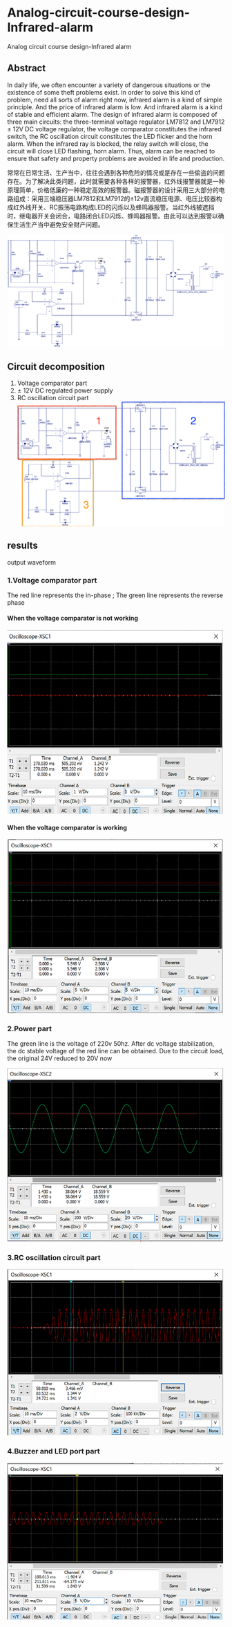 # Analog-circuit-course-design-Infrared-alarm
Analog circuit course design-Infrared alarm

## Abstract

In daily life, we often encounter a variety of dangerous situations or the existence of some theft problems exist. In order to solve this kind of problem, need all sorts of alarm right now, infrared alarm is a kind of simple principle. And the price of infrared alarm is low. And infrared alarm is a kind of stable and efficient alarm. The design of infrared alarm is composed of three main circuits: the three-terminal voltage regulator LM7812 and LM7912 ± 12V DC voltage regulator, the voltage comparator constitutes the infrared switch, the RC oscillation circuit constitutes the LED flicker and the horn alarm. When the infrared ray is blocked, the relay switch will close, the circuit will close LED flashing, horn alarm. Thus, alarm can be reached to ensure that safety and property problems are avoided in life and production.

常常在日常生活、生产当中，往往会遇到各种危险的情况或是存在一些偷盗的问题存在。为了解决此类问题，此时就需要各种各样的报警器，红外线报警器就是一种原理简单，价格低廉的一种稳定高效的报警器。磁报警器的设计采用三大部分的电路组成：采用三端稳压器LM7812和LM7912的±12v直流稳压电源、电压比较器构成红外线开关、RC振荡电路构成LED的闪烁以及蜂鸣器报警。当红外线被遮挡时，继电器开关会闭合，电路闭合LED闪烁、蜂鸣器报警。由此可以达到报警以确保生活生产当中避免安全财产问题。

![image](https://github.com/yangtiming/Analog-circuit-course-design-Infrared-alarm/blob/master/images/pic%201.png)

## Circuit decomposition
1. Voltage comparator part
2. ± 12V DC regulated power supply
3. RC oscillation circuit part
![image](https://github.com/yangtiming/Analog-circuit-course-design-Infrared-alarm/blob/master/images/pic%202.png)


## results
output waveform

### 1.Voltage comparator part
The red line represents the in-phase ; The green line represents the reverse phase 

#### When the voltage comparator is not working
<img src="https://github.com/yangtiming/Analog-circuit-course-design-Infrared-alarm/blob/master/images/pic%205.png" width="500px">

#### When the voltage comparator is working
<img src="https://github.com/yangtiming/Analog-circuit-course-design-Infrared-alarm/blob/master/images/pic%206%20.png" width="500px">


### 2.Power part
The green line is the voltage of 220v 50hz. After dc voltage stabilization, the dc stable voltage of the red line can be obtained. Due to the circuit load, the original 24V reduced to 20V now

<img src="https://github.com/yangtiming/Analog-circuit-course-design-Infrared-alarm/blob/master/images/pic%207.png" width="500px">


### 3.RC oscillation circuit part
<img src="https://github.com/yangtiming/Analog-circuit-course-design-Infrared-alarm/blob/master/images/pic%203.png" width="500px">

### 4.Buzzer and LED port part
<img src="https://github.com/yangtiming/Analog-circuit-course-design-Infrared-alarm/blob/master/images/pic%204.png" width="500px">

